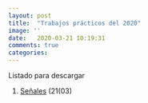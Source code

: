 ```yaml
---
layout: post
title:  "Trabajos prácticos del 2020"
image: ''
date:   2020-03-21 10:19:31
comments: true
categories: 
---
```


Listado para descargar

1. <a href="https://drive.google.com/open?id=1Fdy7ApAh_TZrrfx83RNu_Q90NOC8olw8" target="_blank">Señales</a> (21(03)
